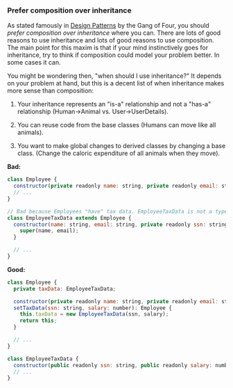 ### Prefer composition over inheritance

As stated famously in [Design Patterns](https://en.wikipedia.org/wiki/Design_Patterns) by the Gang of Four, you should _prefer composition over inheritance_ where you can. There are lots of good reasons to use inheritance and lots of good reasons to use composition. The main point for this maxim is that if your mind instinctively goes for inheritance, try to think if composition could model your problem better. In some cases it can.

You might be wondering then, "when should I use inheritance?" It depends on your problem at hand, but this is a decent list of when inheritance makes more sense than composition:

1.  Your inheritance represents an "is-a" relationship and not a "has-a" relationship (Human->Animal vs. User->UserDetails).
    
2.  You can reuse code from the base classes (Humans can move like all animals).
    
3.  You want to make global changes to derived classes by changing a base class. (Change the caloric expenditure of all animals when they move).
    

**Bad:**

```js
class Employee {
  constructor(private readonly name: string, private readonly email: string) {}
  // ...
}

// Bad because Employees "have" tax data. EmployeeTaxData is not a type of Employee
class EmployeeTaxData extends Employee {
  constructor(name: string, email: string, private readonly ssn: string, private readonly salary: number) {
    super(name, email);
  }

  // ...
}
```

**Good:**

```js
class Employee {
  private taxData: EmployeeTaxData;

  constructor(private readonly name: string, private readonly email: string) {}
  setTaxData(ssn: string, salary: number): Employee {
    this.taxData = new EmployeeTaxData(ssn, salary);
    return this;
  }

  // ...
}

class EmployeeTaxData {
  constructor(public readonly ssn: string, public readonly salary: number) {}
  // ...
}
```
